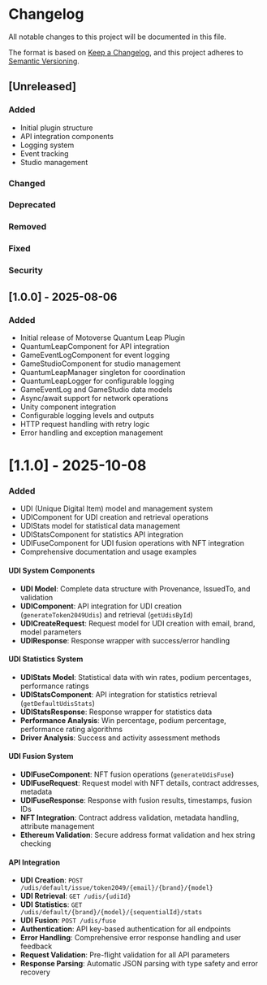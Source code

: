 # Changelog

All notable changes to this project will be documented in this file.

The format is based on [Keep a Changelog](https://keepachangelog.com/en/1.0.0/),
and this project adheres to [Semantic Versioning](https://semver.org/spec/v2.0.0.html).

## [Unreleased]

### Added
- Initial plugin structure
- API integration components
- Logging system
- Event tracking
- Studio management

### Changed

### Deprecated

### Removed

### Fixed

### Security

## [1.0.0] - 2025-08-06

### Added
- Initial release of Motoverse Quantum Leap Plugin
- QuantumLeapComponent for API integration
- GameEventLogComponent for event logging
- GameStudioComponent for studio management
- QuantumLeapManager singleton for coordination
- QuantumLeapLogger for configurable logging
- GameEventLog and GameStudio data models
- Async/await support for network operations
- Unity component integration
- Configurable logging levels and outputs
- HTTP request handling with retry logic
- Error handling and exception management

# [1.1.0] - 2025-10-08
### Added
- UDI (Unique Digital Item) model and management system
- UDIComponent for UDI creation and retrieval operations
- UDIStats model for statistical data management
- UDIStatsComponent for statistics API integration
- UDIFuseComponent for UDI fusion operations with NFT integration
- Comprehensive documentation and usage examples

#### UDI System Components
- **UDI Model**: Complete data structure with Provenance, IssuedTo, and validation
- **UDIComponent**: API integration for UDI creation (`generateToken2049Udis`) and retrieval (`getUdisById`)
- **UDICreateRequest**: Request model for UDI creation with email, brand, model parameters
- **UDIResponse**: Response wrapper with success/error handling

#### UDI Statistics System
- **UDIStats Model**: Statistical data with win rates, podium percentages, performance ratings
- **UDIStatsComponent**: API integration for statistics retrieval (`getDefaultUdisStats`)
- **UDIStatsResponse**: Response wrapper for statistics data
- **Performance Analysis**: Win percentage, podium percentage, performance rating algorithms
- **Driver Analysis**: Success and activity assessment methods

#### UDI Fusion System
- **UDIFuseComponent**: NFT fusion operations (`generateUdisFuse`)
- **UDIFuseRequest**: Request model with NFT details, contract addresses, metadata
- **UDIFuseResponse**: Response with fusion results, timestamps, fusion IDs
- **NFT Integration**: Contract address validation, metadata handling, attribute management
- **Ethereum Validation**: Secure address format validation and hex string checking

#### API Integration
- **UDI Creation**: `POST /udis/default/issue/token2049/{email}/{brand}/{model}`
- **UDI Retrieval**: `GET /udis/{udiId}`
- **UDI Statistics**: `GET /udis/default/{brand}/{model}/{sequentialId}/stats`
- **UDI Fusion**: `POST /udis/fuse`
- **Authentication**: API key-based authentication for all endpoints
- **Error Handling**: Comprehensive error response handling and user feedback
- **Request Validation**: Pre-flight validation for all API parameters
- **Response Parsing**: Automatic JSON parsing with type safety and error recovery
